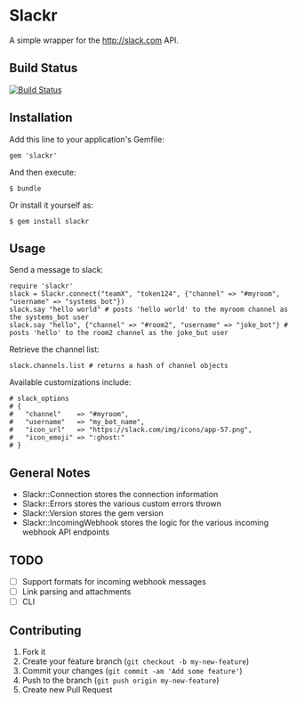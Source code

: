 # Slackr

A simple wrapper for the http://slack.com API.

## Build Status

[![Build Status](https://travis-ci.org/risk-io/slackr.svg?branch=master)](https://travis-ci.org/risk-io/slackr)

## Installation

Add this line to your application's Gemfile:

    gem 'slackr'

And then execute:

    $ bundle

Or install it yourself as:

    $ gem install slackr

## Usage

Send a message to slack:

```
require 'slackr'
slack = Slackr.connect("teamX", "token124", {"channel" => "#myroom", "username" => "systems_bot"})
slack.say "hello world" # posts 'hello world' to the myroom channel as the systems_bot user
slack.say "hello", {"channel" => "#room2", "username" => "joke_bot"} # posts 'hello' to the room2 channel as the joke_but user
```

Retrieve the channel list:
```
slack.channels.list # returns a hash of channel objects
```

Available customizations include:

```
# slack_options
# {
#   "channel"    => "#myroom",
#   "username"   => "my_bot_name",
#   "icon_url"   => "https://slack.com/img/icons/app-57.png",
#   "icon_emoji" => ":ghost:"
# }
```

## General Notes
- Slackr::Connection stores the connection information
- Slackr::Errors stores the various custom errors thrown
- Slackr::Version stores the gem version
- Slackr::IncomingWebhook stores the logic for the various incoming webhook API endpoints

## TODO

- [ ] Support formats for incoming webhook messages
- [ ] Link parsing and attachments
- [ ] CLI

## Contributing

1. Fork it
2. Create your feature branch (`git checkout -b my-new-feature`)
3. Commit your changes (`git commit -am 'Add some feature'`)
4. Push to the branch (`git push origin my-new-feature`)
5. Create new Pull Request
